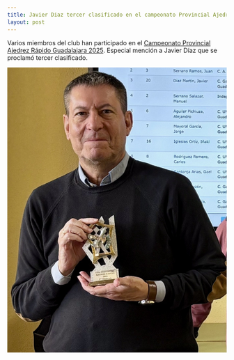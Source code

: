 ```yaml
---
title: Javier Diaz tercer clasificado en el campeonato Provincial Ajedrez Rápido Guadalajara 2025
layout: post
---
```


Varios miembros del club han participado en el [Campeonato Provincial Ajedrez Rápido Guadalajara 2025](https://info64.org/cto-ajedrez-rapido-individual-absoluto-femenino-y-veteranos-guadalajara-2025/standings). Especial mención a Javier Díaz que se proclamó tercer clasificado. 

![javier diaz tercer clasificado provincial ajedrez rapido guadalajara 2025.jpeg](/assets/javier-diaz-ajedrez-rapido.jpeg)
